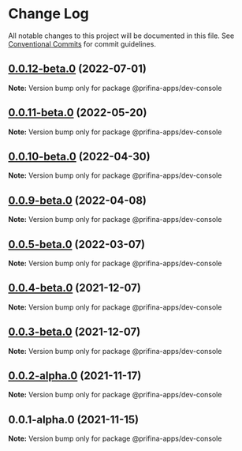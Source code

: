 # Change Log

All notable changes to this project will be documented in this file.
See [Conventional Commits](https://conventionalcommits.org) for commit guidelines.

## [0.0.12-beta.0](https://prifina-admin/prifina/app-desktop/compare/@prifina-apps/dev-console@0.0.11-beta.0...@prifina-apps/dev-console@0.0.12-beta.0) (2022-07-01)

**Note:** Version bump only for package @prifina-apps/dev-console





## [0.0.11-beta.0](https://prifina-admin/prifina/app-desktop/compare/@prifina-apps/dev-console@0.0.10-beta.0...@prifina-apps/dev-console@0.0.11-beta.0) (2022-05-20)

**Note:** Version bump only for package @prifina-apps/dev-console





## [0.0.10-beta.0](https://prifina-admin/prifina/app-desktop/compare/@prifina-apps/dev-console@0.0.9-beta.0...@prifina-apps/dev-console@0.0.10-beta.0) (2022-04-30)

**Note:** Version bump only for package @prifina-apps/dev-console





## [0.0.9-beta.0](https://prifina-admin/prifina/app-desktop/compare/@prifina-apps/dev-console@0.0.4-beta.0...@prifina-apps/dev-console@0.0.9-beta.0) (2022-04-08)

**Note:** Version bump only for package @prifina-apps/dev-console





## [0.0.5-beta.0](https://prifina-admin/prifina/app-desktop/compare/@prifina-apps/dev-console@0.0.4-beta.0...@prifina-apps/dev-console@0.0.5-beta.0) (2022-03-07)

**Note:** Version bump only for package @prifina-apps/dev-console





## [0.0.4-beta.0](https://prifina-admin/prifina/app-desktop/compare/@prifina-apps/dev-console@0.0.3-beta.0...@prifina-apps/dev-console@0.0.4-beta.0) (2021-12-07)

**Note:** Version bump only for package @prifina-apps/dev-console





## [0.0.3-beta.0](https://prifina-admin/prifina/app-desktop/compare/@prifina-apps/dev-console@0.0.2-alpha.0...@prifina-apps/dev-console@0.0.3-beta.0) (2021-12-07)

**Note:** Version bump only for package @prifina-apps/dev-console





## [0.0.2-alpha.0](https://prifina-admin/prifina/app-desktop/compare/@prifina-apps/dev-console@0.0.1-alpha.0...@prifina-apps/dev-console@0.0.2-alpha.0) (2021-11-17)

**Note:** Version bump only for package @prifina-apps/dev-console





## 0.0.1-alpha.0 (2021-11-15)

**Note:** Version bump only for package @prifina-apps/dev-console
